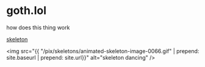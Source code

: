 # goth.lol

how does this thing work

[skeleton](./)

<img src="{{ "/pix/skeletons/animated-skeleton-image-0066.gif" | prepend: site.baseurl | prepend: site.url}}" alt="skeleton dancing" />
